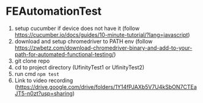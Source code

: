 # FEAutomationTest

1. setup cucumber if device does not have it (follow https://cucumber.io/docs/guides/10-minute-tutorial/?lang=javascript)
2. download and setup chromedriver to PATH env (follow https://zwbetz.com/download-chromedriver-binary-and-add-to-your-path-for-automated-functional-testing/)
3. git clone repo
4. cd to project directory (UfinityTest1 or UfinityTest2)
5. run cmd `npm test`
6. Link to video recording (https://drive.google.com/drive/folders/1Y14fPJAXb5V7U4kSbON7CTEaJT5-n0zt?usp=sharing)